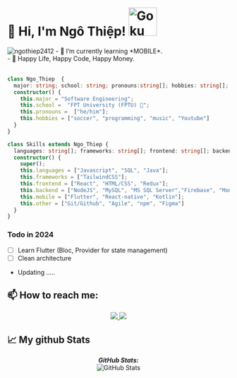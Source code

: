 
# 👋 Hi, I'm Ngô Thiệp! <a href="https://emoji.gg/emoji/2586-gokuwaving"><img src="https://cdn3.emoji.gg/emojis/2586-gokuwaving.png" width="64px" height="64px" alt="GokuWaving"></a>
<img src="https://komarev.com/ghpvc/?username=ngothiep2412" alt="ngothiep2412" /> 
- 🌱 I’m currently learning *MOBILE*.</br>
- 🌱 Happy Life, Happy Code, Happy Money.</br>
</br>

```typescript
class Ngo_Thiep  {
  major: string; school: string; pronouns:string[]; hobbies: string[]; 
  constructor() {
    this.major = "Software Engineering";
    this.school =  "FPT University (FPTU) 🦊";
    this.pronouns =  ["he/him"];
    this.hobbies = ["soccer", "programming", "music", "Youtube"]
  }
}

class Skills extends Ngo_Thiep {
  languages: string[]; frameworks: string[]; frontend: string[]; backend: string[]; other: string[]
  constructor() {
    super();
    this.languages = ["Javascript", "SQL", "Java"];
    this.frameworks = ["TailwindCSS"];
    this.frontend = ["React", "HTML/CSS", "Redux"];
    this.backend = ["NodeJS", "MySQL", "MS SQL Server","Firebase", "MongoDB"];
    this.mobile = ["Flutter", "React-native", "Kotlin"];
    this.other = ["Git/Github", "Agile", "npm", "Figma"]
  }
}
```
### Todo in 2024
- [ ] Learn Flutter (Bloc, Provider for state management)
- [ ] Clean architecture
- Updating .....
## 📫 How to reach me:
<p align="center">
  <a href="https://www.facebook.com/profile.php?id=100008885110250" alt="Facebook">
    <img src="https://img.shields.io/badge/Facebook-%231877F2.svg?style=for-the-badge&logo=Facebook&logoColor=white" target="_blank" />
  </a> 
  <a href="https://github.com/ngothiep2412" alt="Github">
    <img src="https://img.shields.io/badge/github-%23121011.svg?style=for-the-badge&logo=github&logoColor=white"/>
  </a> 
</p>

<h2>📈  My github Stats</h2>

<div>  
  <p align="center">
  <b><em>GitHub Stats:</em></b> <br/>
    <img src="https://github-readme-streak-stats.herokuapp.com?user=ngothiep2412&theme=neon-palenight&hide_border=true&date_format=M%20j%5B%2C%20Y%5D" alt="GitHub Stats" /> <br/><br/>
  
  
</div>
<!-- <div align=center>
        <img align="center"  width=396 src="https://github-readme-stats.vercel.app/api/top-langs/?username=ngothiep2412&bg_color=FFFFFF00&text_color=179fa3&layout=compact&hide=CSS&langs_count=10&custom_title=Top%20ngôn%20ngữ%20được%20dùng" alt="ngothiep2412" /> 
</div>
<br/><br/>
<div align=center>
 <img align="center" width=396 src="https://github-readme-stats.vercel.app/api?username=ngothiep2412&bg_color=FFFFFF00&text_color=179fa3&show_icons=true&count_private=true&include_all_commits=true&custom_title=Hoạt%20động%20trên%20Github" alt="ngothiep2412" />
  </div> -->
